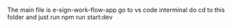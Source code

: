 The main file is e-sign-work-flow-app go to vs code interminal do cd to this folder and just run npm run start:dev
